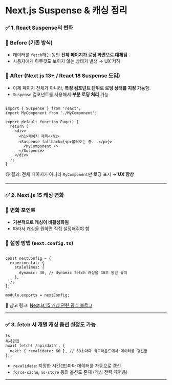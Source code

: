 Next.js Suspense & 캐싱 정리
===

### ✅ 1. **React Suspense의 변화**

### 🔸 Before (기존 방식)

- 데이터를 `fetch`하는 동안 **전체 페이지가 로딩 화면으로 대체됨.**
- 사용자에게 아무것도 보이지 않는 상태가 발생 → UX 저하

### 🔸 After (Next.js 13+ / React 18 Suspense 도입)

- 이제 페이지 전체가 아니라, **특정 컴포넌트 단위로 로딩 상태를 지정 가능**함.
- `Suspense` 컴포넌트를 사용해서 **부분 로딩 처리** 가능

```tsx

import { Suspense } from 'react';
import MyComponent from './MyComponent';

export default function Page() {
  return (
    <div>
      <h1>페이지 제목</h1>
      <Suspense fallback={<p>불러오는 중...</p>}>
        <MyComponent />
      </Suspense>
    </div>
  );
}

```

🟡 결과: 전체 페이지가 아니라 `MyComponent`만 로딩 표시 → **UX 향상**

---

### ✅ 2. **Next.js 15 캐싱 변화**

### 🔸 변화 포인트

- **기본적으로 캐싱이 비활성화됨**
- 따라서 캐싱을 원하면 직접 설정해줘야 함

### 🔧 설정 방법 (`next.config.ts`)

```tsx

const nextConfig = {
  experimental: {
    staleTimes: {
      dynamic: 30, // dynamic fetch 캐싱을 30초 동안 유지
    },
  },
};

module.exports = nextConfig;

```

📌 참고 링크: [Next.js 15 캐싱 관련 공식 블로그](https://nextjs.org/blog/next-15-rc#caching-updates)

---

### ✅ 3. **fetch 시 개별 캐싱 옵션 설정도 가능**

```
ts
복사편집
await fetch('/api/data', {
  next: { revalidate: 60 }, // 60초마다 백그라운드에서 데이터를 갱신함
});

```

- `revalidate`: 지정한 시간(초)마다 데이터를 자동으로 갱신
- `force-cache`, `no-store` 등의 옵션도 존재 (캐싱 전략 제어용)

---